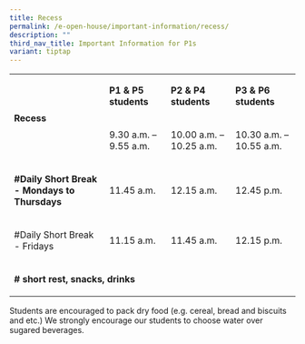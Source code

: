 ```yaml
---
title: Recess
permalink: /e-open-house/important-information/recess/
description: ""
third_nav_title: Important Information for P1s
variant: tiptap
---
```

<table>
<tbody>
<tr>
<td rowspan="2" colspan="1">
<p><strong>Recess</strong>
</p>
</td>
<td rowspan="1" colspan="1">
<p><strong>P1 &amp; P5 students</strong>
</p>
</td>
<td rowspan="1" colspan="1">
<p><strong>P2 &amp; P4 students</strong>
</p>
</td>
<td rowspan="1" colspan="1">
<p><strong>P3 &amp; P6 students</strong>
</p>
</td>
</tr>
<tr>
<td rowspan="1" colspan="1">
<p>9.30 a.m. – 9.55 a.m.</p>
</td>
<td rowspan="1" colspan="1">
<p>10.00 a.m. – 10.25 a.m.</p>
</td>
<td rowspan="1" colspan="1">
<p>10.30 a.m. – 10.55 a.m.</p>
</td>
</tr>
<tr>
<td rowspan="1" colspan="1">
<p><strong>#Daily Short Break - Mondays to Thursdays</strong>
</p>
</td>
<td rowspan="1" colspan="1">
<p>11.45 a.m.</p>
</td>
<td rowspan="1" colspan="1">
<p>12.15 a.m.</p>
</td>
<td rowspan="1" colspan="1">
<p>12.45 p.m.</p>
</td>
</tr>
<tr>
<td rowspan="1" colspan="1">
<p>#Daily Short Break - Fridays</p>
</td>
<td rowspan="1" colspan="1">
<p>11.15 a.m.</p>
</td>
<td rowspan="1" colspan="1">
<p>11.45 a.m.</p>
</td>
<td rowspan="1" colspan="1">
<p>12.15 p.m.</p>
</td>
</tr>
<tr>
<td rowspan="1" colspan="4">
<p><strong># short rest, snacks, drinks</strong>
</p>
</td>
</tr>
</tbody>
</table>
<p>Students are encouraged to pack dry food (e.g. cereal, bread and biscuits
and etc.) We strongly encourage our students to choose water over sugared
beverages.</p>